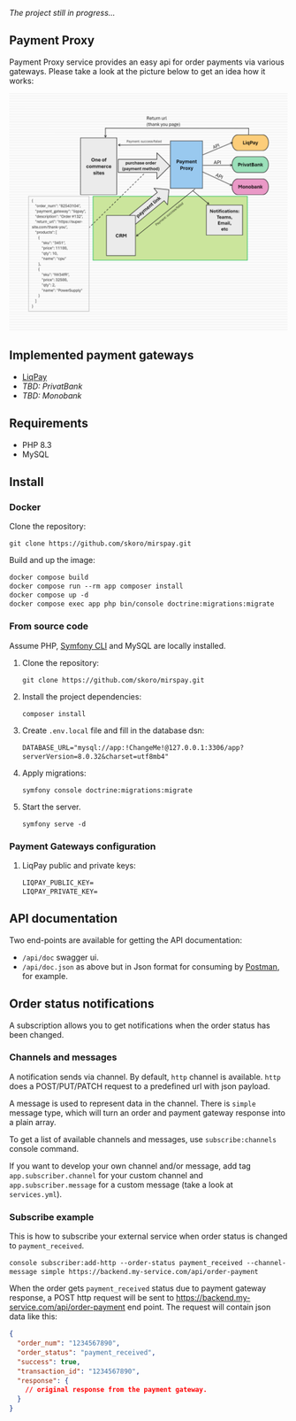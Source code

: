 _The project still in progress..._

## Payment Proxy
Payment Proxy service provides an easy api for order payments
via various gateways. Please take a look at the picture below to get an idea how it works:

![Service scheme](./scheme.png)

## Implemented payment gateways
* [LiqPay](https://www.liqpay.ua/doc)
* _TBD: PrivatBank_
* _TBD: Monobank_

## Requirements
* PHP 8.3
* MySQL

## Install

### Docker
Clone the repository:
```shell
git clone https://github.com/skoro/mirspay.git
```

Build and up the image:
```shell
docker compose build
docker compose run --rm app composer install
docker compose up -d
docker compose exec app php bin/console doctrine:migrations:migrate
```

### From source code

Assume PHP, [Symfony CLI](https://symfony.com/download) and MySQL are locally installed.
1. Clone the repository:
    ```shell
    git clone https://github.com/skoro/mirspay.git
    ```
2. Install the project dependencies:
    ```shell
    composer install
    ```
3. Create `.env.local` file and fill in the database dsn:
    ```dotenv
    DATABASE_URL="mysql://app:!ChangeMe!@127.0.0.1:3306/app?serverVersion=8.0.32&charset=utf8mb4"
   ```
4. Apply migrations:
    ```shell
    symfony console doctrine:migrations:migrate
    ```
5. Start the server.
    ```shell
    symfony serve -d
    ```
   
### Payment Gateways configuration

1. LiqPay public and private keys:
   ```dotenv
   LIQPAY_PUBLIC_KEY=
   LIQPAY_PRIVATE_KEY=
   ```
   
## API documentation
Two end-points are available for getting the API documentation:
 - `/api/doc` swagger ui. 
 - `/api/doc.json`
    as above but in Json format
    for consuming by [Postman](https://www.postman.com/product/what-is-postman/), for example.

## Order status notifications
A subscription allows you to get notifications when the order status has been changed.

### Channels and messages
A notification sends via channel. By default, `http` channel is available.
`http` does a POST/PUT/PATCH request to a predefined url with  json payload.

A message is used to represent data in the channel. There is `simple` message type, which
will turn an order and payment gateway response into a plain array.

To get a list of available channels and messages, use `subscribe:channels` console command.

If you want to develop your own channel and/or message, add tag `app.subscriber.channel`
for your custom channel and `app.subscriber.message` for a custom message (take a look
at `services.yml`).

### Subscribe example
This is how to subscribe your external service when order status is changed to `payment_received`.
```shell
console subscriber:add-http --order-status payment_received --channel-message simple https://backend.my-service.com/api/order-payment
```

When the order gets `payment_received` status due to payment gateway response,
a POST http request will be sent to https://backend.my-service.com/api/order-payment end point.
The request will contain json data like this:
```json
{
  "order_num": "1234567890",
  "order_status": "payment_received",
  "success": true,
  "transaction_id": "1234567890",
  "response": {
    // original response from the payment gateway.
  }
}
```
